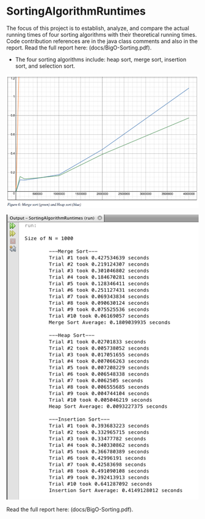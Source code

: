 # SortingAlgorithmRuntimes
The focus of this project is to establish, analyze, and compare the actual running times of four sorting algorithms with their theoretical running times. Code contribution references are in the java class comments and also in the report. Read the full report here: (docs/BigO-Sorting.pdf).

* The four sorting algorithms include: heap sort, merge sort, insertion sort, and selection sort.

![Graphed Results](docs/BigO-Sorting-Graph.png)

![Program Run Output](docs/RunningTheProgram.png) 

Read the full report here: (docs/BigO-Sorting.pdf). 




